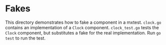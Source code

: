 # Fakes

This directory demonstrates how to fake a component in a mxtest. `clock.go`
contains an implementation of a `Clock` component. `clock_test.go` tests the
`Clock` component, but substitutes a fake for the real implementation. Run `go
test` to run the test.
